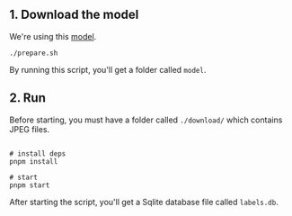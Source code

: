 ## 1. Download the model

We're using this [model](https://tfhub.dev/google/tfjs-model/imagenet/mobilenet_v3_large_100_224/classification/5/default/1).

```shell
./prepare.sh
```

By running this script, you'll get a folder called `model`.

## 2. Run

Before starting, you must have a folder called `./download/` which contains JPEG files.

```shell

# install deps
pnpm install

# start
pnpm start

```

After starting the script, you'll get a Sqlite database file called `labels.db`.
